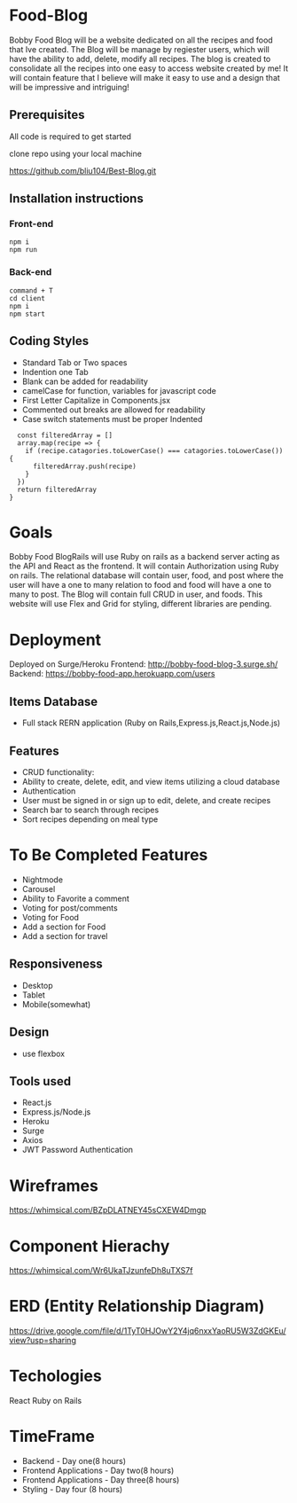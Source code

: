 # Food-Blog

Bobby Food Blog will be a website dedicated on all the recipes and food that Ive created. The Blog will be manage by regiester users, which will have the ability to add, delete, modify all recipes. The blog is created to consolidate all the recipes into one easy to access website created by me! It will contain feature that I believe will make it easy to use and a design that will be impressive and intriguing!

## Prerequisites
All code is required to get started

 clone repo using your local machine
 
 https://github.com/bliu104/Best-Blog.git

 ## Installation instructions
 ### Front-end
 ```cd Best-Blog
 npm i
 npm run
 ```
 ### Back-end
 ```
 command + T
 cd client
 npm i
 npm start
```
## Coding Styles
- Standard Tab or Two spaces
- Indention one Tab
- Blank can be added for readability
- camelCase for function, variables for javascript code
- First Letter Capitalize in Components.jsx
- Commented out breaks are allowed for readability
- Case switch statements must be proper Indented

```export const filter = (array, catagories) => {
  const filteredArray = []
  array.map(recipe => {
    if (recipe.catagories.toLowerCase() === catagories.toLowerCase()) {
      filteredArray.push(recipe)
    }
  })
  return filteredArray
}
```

# Goals
Bobby Food BlogRails will use Ruby on rails as a backend server acting as the API and React as the frontend. It will contain Authorization using Ruby on rails. The relational database will contain user, food, and post where the user will have a one to many relation to food and food will have a one to many to post. The Blog will contain full CRUD in user, and foods. This website will use Flex and Grid for styling, different libraries are pending.

# Deployment
Deployed on Surge/Heroku
Frontend: http://bobby-food-blog-3.surge.sh/
Backend: https://bobby-food-app.herokuapp.com/users

## Items Database 
- Full stack RERN application (Ruby on Rails,Express.js,React.js,Node.js)

## Features
- CRUD functionality: 
- Ability to create, delete, edit, and view items utilizing a cloud database 
- Authentication 
- User must be signed in or sign up to edit, delete, and create recipes 
- Search bar to search through recipes 
- Sort recipes depending on meal type

# To Be Completed Features
- Nightmode
- Carousel
- Ability to Favorite a comment
- Voting for post/comments
- Voting for Food
- Add a section for Food
- Add a section for travel

## Responsiveness
- Desktop
- Tablet
- Mobile(somewhat)

## Design
- use flexbox

## Tools used 
- React.js 
- Express.js/Node.js
- Heroku 
- Surge 
- Axios
- JWT Password Authentication

# Wireframes

https://whimsical.com/BZpDLATNEY45sCXEW4Dmgp

# Component Hierachy

https://whimsical.com/Wr6UkaTJzunfeDh8uTXS7f

# ERD (Entity Relationship Diagram)

https://drive.google.com/file/d/1TyT0HJOwY2Y4jq6nxxYaoRU5W3ZdGKEu/view?usp=sharing

# Techologies

React
Ruby on Rails

# TimeFrame
- Backend - Day one(8 hours) 
- Frontend Applications - Day two(8 hours) 
- Frontend Applications - Day three(8 hours) 
- Styling - Day four (8 hours) 
